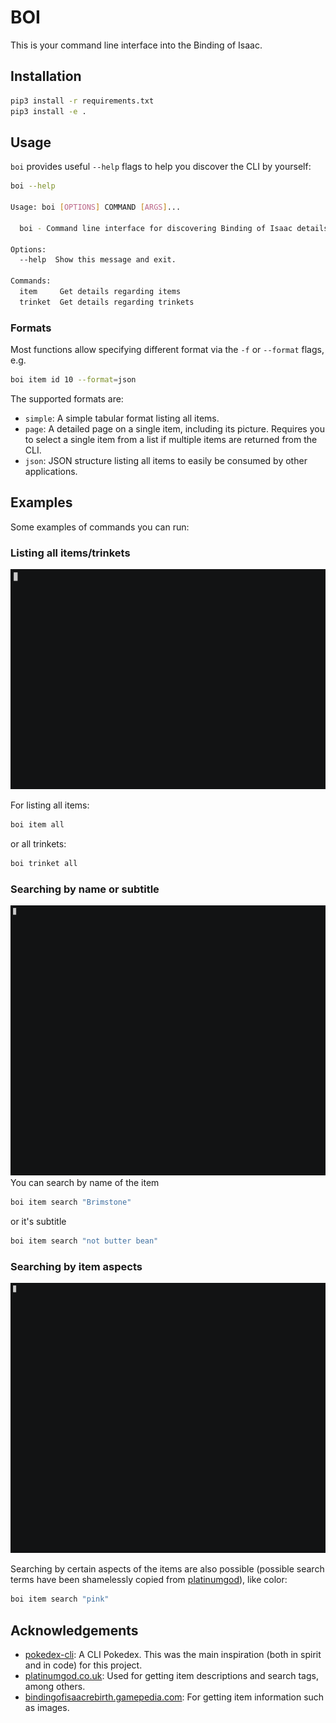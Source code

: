 # BOI
This is your command line interface into the Binding of Isaac.

## Installation
```bash
pip3 install -r requirements.txt
pip3 install -e .
```

## Usage
`boi` provides useful `--help` flags to help you discover the CLI by yourself:
```bash
boi --help

Usage: boi [OPTIONS] COMMAND [ARGS]...

  boi - Command line interface for discovering Binding of Isaac details

Options:
  --help  Show this message and exit.

Commands:
  item     Get details regarding items
  trinket  Get details regarding trinkets
```

### Formats
Most functions allow specifying different format via the `-f` or `--format` flags, e.g.
```bash
boi item id 10 --format=json
```
The supported formats are:
- `simple`: A simple tabular format listing all items.
- `page`: A detailed page on a single item, including its picture. Requires you to select a single item from a list if multiple items are returned from the CLI.
- `json`: JSON structure listing all items to easily be consumed by other applications.

## Examples
Some examples of commands you can run:

### Listing all items/trinkets
![](readme-assets/simple.gif)

For listing all items:
```bash
boi item all
```
or 
all trinkets:
```bash
boi trinket all
```

### Searching by name or subtitle
![](readme-assets/brimstone.gif)
You can search by name of the item
```bash
boi item search "Brimstone"
```
or it's subtitle
```bash
boi item search "not butter bean"
```

### Searching by item aspects
![](readme-assets/knife.gif)

Searching by certain aspects of the items are also possible (possible search terms have been shamelessly copied from [platinumgod](http://platinumgod.co.uk)), like color:
```bash
boi item search "pink"
```

## Acknowledgements
- [pokedex-cli](https://github.com/Tenchi2xh/pokedex-cli): A CLI Pokedex. This was the main inspiration (both in spirit and in code) for this project. 
- [platinumgod.co.uk](http://platinumgod.co.uk): Used for getting item descriptions and search tags, among others.
- [bindingofisaacrebirth.gamepedia.com](https://bindingofisaacrebirth.gamepedia.com/Binding_of_Isaac:_Rebirth_Wiki): For getting item information such as images.
